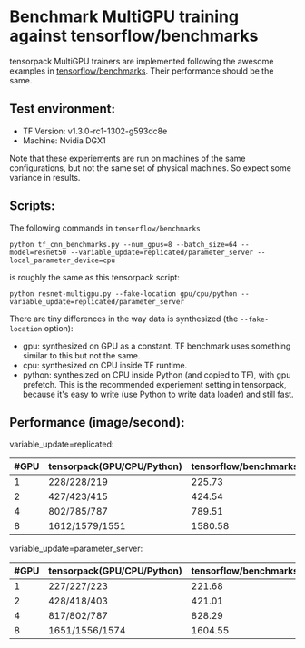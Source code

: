 
# Benchmark MultiGPU training against tensorflow/benchmarks

tensorpack MultiGPU trainers are implemented following the awesome examples in
[tensorflow/benchmarks](https://github.com/tensorflow/benchmarks).
Their performance should be the same.

## Test environment:
* TF Version: v1.3.0-rc1-1302-g593dc8e
* Machine: Nvidia DGX1

Note that these experiements are run on machines of the same configurations,
but not the same set of physical machines. So expect some variance in results.

## Scripts:

The following commands in `tensorflow/benchmarks`
```
python tf_cnn_benchmarks.py --num_gpus=8 --batch_size=64 --model=resnet50 --variable_update=replicated/parameter_server --local_parameter_device=cpu
```

is roughly the same as this tensorpack script:
```
python resnet-multigpu.py --fake-location gpu/cpu/python --variable_update=replicated/parameter_server
```

There are tiny differences in the way data is synthesized (the `--fake-location` option):
* gpu: synthesized on GPU as a constant. TF benchmark uses something similar to this but not the same.
* cpu: synthesized on CPU inside TF runtime.
* python: synthesized on CPU inside Python (and copied to TF), with gpu prefetch.
This is the recommended experiement setting in tensorpack, because it's easy to write
(use Python to write data loader) and still fast.

## Performance (image/second):

variable_update=replicated:

| #GPU			| tensorpack(GPU/CPU/Python) | tensorflow/benchmarks |
| --------- | ----------------------	| --------------------  |
| 1         |	228/228/219							| 225.73								|
| 2					|	427/423/415   				  | 424.54								|
| 4					| 802/785/787							|	789.51								|
| 8					|	1612/1579/1551					|	1580.58								|


variable_update=parameter_server:

| #GPU			| tensorpack(GPU/CPU/Python) | tensorflow/benchmarks  |
| --------- | -------------------				 | --------------------   |
| 1         |	227/227/223								 |  221.68								|
| 2					|	428/418/403								 |  421.01								|
| 4					|	817/802/787								 |	828.29								|
| 8					|	1651/1556/1574	  				 |	1604.55								|
